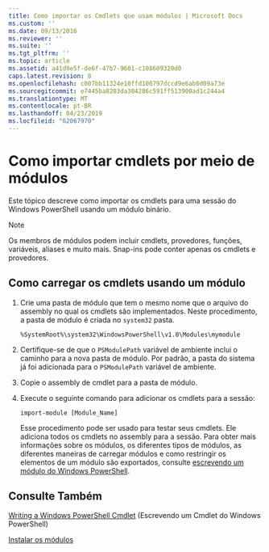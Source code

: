 ```yaml
---
title: Como importar os Cmdlets que usam módulos | Microsoft Docs
ms.custom: ''
ms.date: 09/13/2016
ms.reviewer: ''
ms.suite: ''
ms.tgt_pltfrm: ''
ms.topic: article
ms.assetid: a41d9e5f-de6f-47b7-9601-c108609320d0
caps.latest.revision: 8
ms.openlocfilehash: c007bb11324e10ffd100797dccd9e6ab0d09a73e
ms.sourcegitcommit: e7445ba8203da304286c591ff513900ad1c244a4
ms.translationtype: MT
ms.contentlocale: pt-BR
ms.lasthandoff: 04/23/2019
ms.locfileid: "62067970"
---
```

# <a name="how-to-import-cmdlets-using-modules"></a>Como importar cmdlets por meio de módulos

Este tópico descreve como importar os cmdlets para uma sessão do Windows PowerShell usando um módulo binário.

> [!NOTE]
> Os membros de módulos podem incluir cmdlets, provedores, funções, variáveis, aliases e muito mais. Snap-ins pode conter apenas os cmdlets e provedores.

## <a name="how-to-load-cmdlets-using-a-module"></a>Como carregar os cmdlets usando um módulo

1. Crie uma pasta de módulo que tem o mesmo nome que o arquivo do assembly no qual os cmdlets são implementados. Neste procedimento, a pasta de módulo é criada no `system32` pasta.

   `%SystemRoot%\system32\WindowsPowerShell\v1.0\Modules\mymodule`

2. Certifique-se de que o `PSModulePath` variável de ambiente inclui o caminho para a nova pasta de módulo. Por padrão, a pasta do sistema já foi adicionada para o `PSModulePath` variável de ambiente.

3. Copie o assembly de cmdlet para a pasta de módulo.

4. Execute o seguinte comando para adicionar os cmdlets para a sessão:

   `import-module [Module_Name]`

   Esse procedimento pode ser usado para testar seus cmdlets. Ele adiciona todos os cmdlets no assembly para a sessão. Para obter mais informações sobre os módulos, os diferentes tipos de módulos, as diferentes maneiras de carregar módulos e como restringir os elementos de um módulo são exportados, consulte [escrevendo um módulo do Windows PowerShell](../module/writing-a-windows-powershell-module.md).

## <a name="see-also"></a>Consulte Também

[Writing a Windows PowerShell Cmdlet](./writing-a-windows-powershell-cmdlet.md) (Escrevendo um Cmdlet do Windows PowerShell)

[Instalar os módulos](../module/installing-a-powershell-module.md)